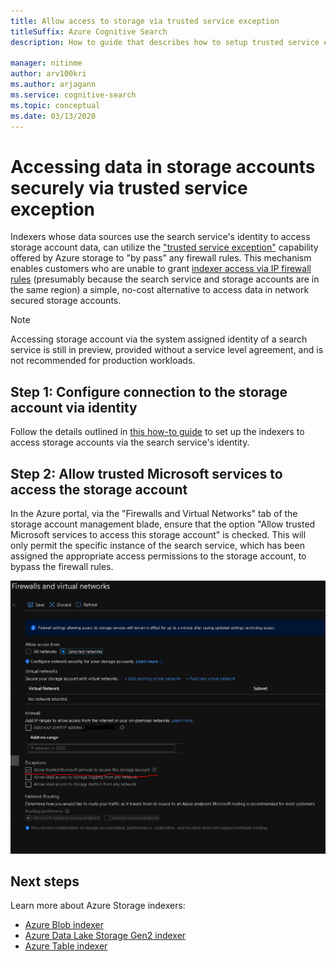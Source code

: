 ```yaml
---
title: Allow access to storage via trusted service exception
titleSuffix: Azure Cognitive Search
description: How to guide that describes how to setup trusted service exception to access data from storage accounts securely.

manager: nitinme
author: arv100kri
ms.author: arjagann
ms.service: cognitive-search
ms.topic: conceptual
ms.date: 03/13/2020
---
```


# Accessing data in storage accounts securely via trusted service exception

Indexers whose data sources use the search service's identity to access storage account data, can utilize the ["trusted service exception"](https://docs.microsoft.com/azure/storage/common/storage-network-security#exceptions) capability offered by Azure storage to "by pass" any firewall rules. This mechanism enables customers who are unable to grant [indexer access via IP firewall rules](search-indexer-howto-access-ip-restricted.md) (presumably because the search service and storage accounts are in the same region) a simple, no-cost alternative to access data in network secured storage accounts.

> [!NOTE]
> Accessing storage account via the system assigned identity of a search service is still in preview, provided without a service level agreement, and is not recommended for production workloads.

## Step 1: Configure connection to the storage account via identity

Follow the details outlined in [this how-to guide](search-howto-managed-identities-storage.md) to set up the indexers to access storage accounts via the search service's identity.

## Step 2: Allow trusted Microsoft services to access the storage account

In the Azure portal, via the "Firewalls and Virtual Networks" tab of the storage account management blade, ensure that the option "Allow trusted Microsoft services to access this storage account" is checked. This will only permit the specific instance of the search service, which has been assigned the appropriate access permissions to the storage account, to bypass the firewall rules.

![Exception](media\search-indexer-howto-secure-access\exception.png "Exception")

## Next steps

Learn more about Azure Storage indexers:

- [Azure Blob indexer](search-howto-indexing-azure-blob-storage.md)
- [Azure Data Lake Storage Gen2 indexer](search-howto-index-azure-data-lake-storage.md)
- [Azure Table indexer](search-howto-indexing-azure-tables.md)